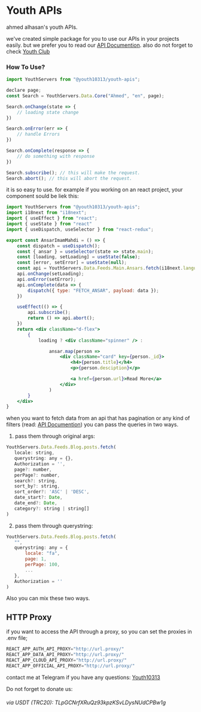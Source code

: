 # Youth APIs
ahmed alhasan's youth APIs.

we've created simple package for you to use our APIs in your projects easily. but we prefer you to read our [API Documention](https://developers.ahmedalhasan.com/). also do not forget to check [Youth Club](https://ahmedalhasan.club)


### How To Use?
```javascript
import YouthServers from "@youth10313/youth-apis";

declare page;
const Search = YouthServers.Data.Core("Ahmed", "en", page);

Search.onChange(state => {
    // loading state change
})

Search.onError(err => {
    // handle Errors
})

Search.onComplete(response => {
    // do something with response
})

Search.subscribe(); // this will make the request.
Search.abort(); // this will abort the request.

```

it is so easy to use. for example if you working on an react project, your component sould be liek this:

```jsx
import YouthServers from "@youth10313/youth-apis";
import i18next from "i18next";
import { useEffect } from "react";
import { useState } from "react"
import { useDispatch, useSelector } from "react-redux";

export const AnsarImamMahdi = () => {
    const dispatch = useDispatch();
    const { ansar } = useSelector(state => state.main);
    const [loading, setLoading] = useState(false);
    const [error, setError] = useState(null);
    const api = YouthServers.Data.Feeds.Main.Ansars.fetch(i18next.language);
    api.onChange(setLoading);
    api.onError(setError);
    api.onComplete(data => {
        dispatch({ type: "FETCH_ANSAR", payload: data });
    })

    useEffect(() => {
        api.subscribe();
        return () => api.abort();
    })
    return <div className="d-flex">
        {
            loading ? <div className="spinner" /> :

                ansar.map(person =>
                    <div className="card" key={person._id}>
                        <h4>{person.title}</h4>
                        <p>{person.desciption}</p>

                        <a href={person.url}>Read More</a>
                    </div>
                )
        }
    </div>
} 

```

when you want to fetch data from an api that has pagination or any kind of filters (read: [API Documention](https://developers.ahmedalhasan.com/)) you can pass the queries in two ways.
 
 1. pass them through original args:
 ```javascript
YouthServers.Data.Feeds.Blog.posts.fetch(
    locale: string,
    querystring: any = {},
    Authorization = '',
    page?: number,
    perPage?: number,
    search?: string,
    sort_by?: string,
    sort_order?: 'ASC' | 'DESC',
    date_start?: Date,
    date_end?: Date,
    category?: string | string[]
)
```

2. pass them through querystring:
 ```javascript
YouthServers.Data.Feeds.Blog.posts.fetch(
    "",
    querystring: any = {
        locale: "fa",
        page: 1,
        perPage: 100,
        ...
    },
    Authorization = ''
)
```

Also you can mix these two ways.


## HTTP Proxy

if you want to access the API through a proxy, so you can set the proxies in .env file;
```javascript
REACT_APP_AUTH_API_PROXY="http://url.proxy/"
REACT_APP_DATA_API_PROXY="http://url.proxy/"
REACT_APP_CLOUD_API_PROXY="http://url.proxy/"
REACT_APP_OFFICIAL_API_PROXY="http://url.proxy/"
```

contact me at Telegram if you have any questions: [Youth10313](https://t.me/youth10313)

Do not forget to donate us:
###### via USDT (TRC20): TLpGCNrfXRuQz93kpzKSvLDysNUdCPBw1g
 
